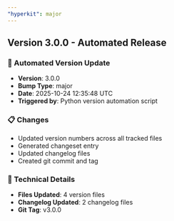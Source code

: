 ```yaml
---
"hyperkit": major
---
```


## Version 3.0.0 - Automated Release

### 🚀 Automated Version Update
- **Version**: 3.0.0
- **Bump Type**: major
- **Date**: 2025-10-24 12:35:48 UTC
- **Triggered by**: Python version automation script

### 📋 Changes
- Updated version numbers across all tracked files
- Generated changeset entry
- Updated changelog files
- Created git commit and tag

### 🔧 Technical Details
- **Files Updated**: 4 version files
- **Changelog Updated**: 2 changelog files
- **Git Tag**: v3.0.0
